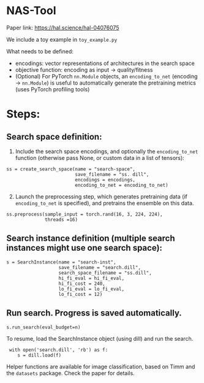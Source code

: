 # NAS-Tool

Paper link: https://hal.science/hal-04076075

We include a toy example in `toy_example.py`

What needs to be defined:
  - encodings: vector representations of architectures in the search space
  - objective function: encoding as input -> quality/fitness
  - (Optional) For PyTorch `nn.Module` objects, an `encoding_to_net` (encoding -> `nn.Module`) is useful to automatically generate the pretraining metrics (uses PyTorch profiling tools)

# Steps:
## Search space definition:
1. Include the search space encodings, and optionally the `encoding_to_net` function (otherwise pass None, or custom data in a list of tensors):
```
ss = create_search_space(name = "search-space",
                         save_filename = "ss. dill",
                         encodings = encodings,
                         encoding_to_net = encoding_to_net)
```
2. Launch the preprocessing step, which generates pretraining data (if `encoding_to_net` is specified), and pretrains the ensemble on this data.
```
ss.preprocess(sample_input = torch.rand(16, 3, 224, 224),
              threads =16)
```

## Search instance definition (multiple search instances might use one search space):
```
s = SearchInstance(name = "search-inst",
                   save_filename = "search.dill",
                   search_space_filename = "ss.dill",
                   hi_fi_eval = hi_fi_eval,
                   hi_fi_cost = 240,
                   lo_fi_eval = lo_fi_eval,
                   lo_fi_cost = 12)
```

## Run search. Progress is saved automatically.
```
s.run_search(eval_budget=n)
```
To resume, load the SearchInstance object (using dill) and run the search.
```
 with open('search.dill', 'rb') as f:
    s = dill.load(f)
```

Helper functions are available for image classification, based on Timm and the `datasets` package. Check the paper for details.
